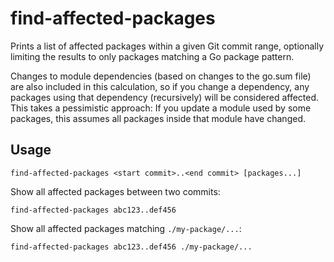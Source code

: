 # find-affected-packages

Prints a list of affected packages within a given Git commit range, optionally limiting the results to only packages matching a Go package pattern.

Changes to module dependencies (based on changes to the go.sum file) are also included in this calculation, so if you change a dependency, any packages using that dependency (recursively) will be considered affected. This takes a pessimistic approach: If you update a module used by some packages, this assumes all packages inside that module have changed.

## Usage

```find-affected-packages <start commit>..<end commit> [packages...]```

Show all affected packages between two commits:

```find-affected-packages abc123..def456```

Show all affected packages matching `./my-package/...`:

```find-affected-packages abc123..def456 ./my-package/...```